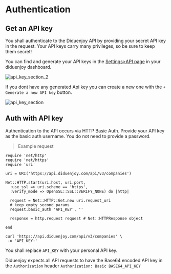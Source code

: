 # Authentication

## Get an API key

You shall authenticate to the Diduenjoy API by providing your secret API key in the request. Your API keys carry many privileges, so be sure to keep them secret!

You can find and generate your API keys in the <a href="https://dashboard.diduenjoy.com/settings/api" target="_blank">Settings>API page</a> in your diduenjoy dashboard.

![api_key_section_2](authentication/api_key_section_2.png)

If you dont have any generated Api key you can create a new one with the `+ Generate a new API key` button.

![api_key_section](authentication/api_key_section.png)

## Auth with API key

Authentication to the API occurs via HTTP Basic Auth. Provide your API key as the basic auth username. You do not need to provide a password.

<blockquote class="lang-specific"><p>Example request</p></blockquote>

```ruby--Rails
require 'net/http'
require 'net/https'
require 'uri'

uri = URI('https://api.diduenjoy.com/api/v3/companies')

Net::HTTP.start(uri.host, uri.port,
  :use_ssl => uri.scheme == 'https',
  :verify_mode => OpenSSL::SSL::VERIFY_NONE) do |http|

  request = Net::HTTP::Get.new uri.request_uri
  # keep empty second params
  request.basic_auth 'API_KEY', ''

  response = http.request request # Net::HTTPResponse object

end
```

```shell--cURL
curl 'https://api.diduenjoy.com/api/v3/companies' \
 -u 'API_KEY:'
```

<aside class="notice lang-specific">You shall replace <code>API_KEY</code> with your personal API key.</aside>

Diduenjoy expects all API requests to have the Base64 encoded API key in the `Authorization` header
`Authorization: Basic BASE64_API_KEY`
